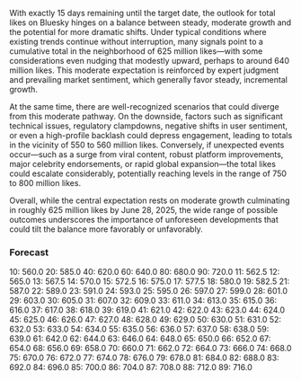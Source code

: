 With exactly 15 days remaining until the target date, the outlook for total likes on Bluesky hinges on a balance between steady, moderate growth and the potential for more dramatic shifts. Under typical conditions where existing trends continue without interruption, many signals point to a cumulative total in the neighborhood of 625 million likes—with some considerations even nudging that modestly upward, perhaps to around 640 million likes. This moderate expectation is reinforced by expert judgment and prevailing market sentiment, which generally favor steady, incremental growth.

At the same time, there are well-recognized scenarios that could diverge from this moderate pathway. On the downside, factors such as significant technical issues, regulatory clampdowns, negative shifts in user sentiment, or even a high-profile backlash could depress engagement, leading to totals in the vicinity of 550 to 560 million likes. Conversely, if unexpected events occur—such as a surge from viral content, robust platform improvements, major celebrity endorsements, or rapid global expansion—the total likes could escalate considerably, potentially reaching levels in the range of 750 to 800 million likes.

Overall, while the central expectation rests on moderate growth culminating in roughly 625 million likes by June 28, 2025, the wide range of possible outcomes underscores the importance of unforeseen developments that could tilt the balance more favorably or unfavorably.

### Forecast

10: 560.0
20: 585.0
40: 620.0
60: 640.0
80: 680.0
90: 720.0
11: 562.5
12: 565.0
13: 567.5
14: 570.0
15: 572.5
16: 575.0
17: 577.5
18: 580.0
19: 582.5
21: 587.0
22: 589.0
23: 591.0
24: 593.0
25: 595.0
26: 597.0
27: 599.0
28: 601.0
29: 603.0
30: 605.0
31: 607.0
32: 609.0
33: 611.0
34: 613.0
35: 615.0
36: 616.0
37: 617.0
38: 618.0
39: 619.0
41: 621.0
42: 622.0
43: 623.0
44: 624.0
45: 625.0
46: 626.0
47: 627.0
48: 628.0
49: 629.0
50: 630.0
51: 631.0
52: 632.0
53: 633.0
54: 634.0
55: 635.0
56: 636.0
57: 637.0
58: 638.0
59: 639.0
61: 642.0
62: 644.0
63: 646.0
64: 648.0
65: 650.0
66: 652.0
67: 654.0
68: 656.0
69: 658.0
70: 660.0
71: 662.0
72: 664.0
73: 666.0
74: 668.0
75: 670.0
76: 672.0
77: 674.0
78: 676.0
79: 678.0
81: 684.0
82: 688.0
83: 692.0
84: 696.0
85: 700.0
86: 704.0
87: 708.0
88: 712.0
89: 716.0